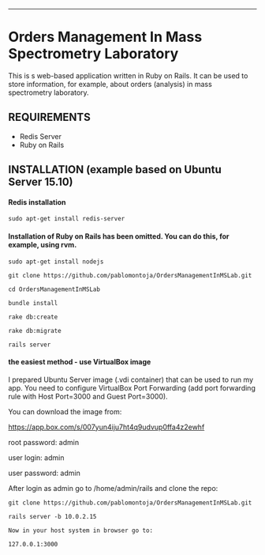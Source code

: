 ----
# Orders Management In Mass Spectrometry Laboratory

This is s web-based application written in Ruby on Rails. It can be used to store information, for example, about orders (analysis) in mass spectrometry laboratory.

## REQUIREMENTS

- Redis Server
- Ruby on Rails

## INSTALLATION (example based on Ubuntu Server 15.10)

#### Redis installation
```
sudo apt-get install redis-server
```
#### Installation of Ruby on Rails has been omitted. You can do this, for example, using rvm.
```
sudo apt-get install nodejs

git clone https://github.com/pablomontoja/OrdersManagementInMSLab.git

cd OrdersManagementInMSLab

bundle install

rake db:create

rake db:migrate

rails server
```

 #### the easiest method - use VirtualBox image

I prepared Ubuntu Server image (.vdi container) that can be used to run my app. You need to configure VirtualBox Port Forwarding (add port forwarding rule with Host Port=3000 and Guest Port=3000).

You can download the image from:

https://app.box.com/s/007yun4iju7ht4q9udvup0ffa4z2ewhf

root password: admin

user login: admin

user password: admin


After login as admin go to /home/admin/rails and clone the repo:
```
git clone https://github.com/pablomontoja/OrdersManagementInMSLab.git

rails server -b 10.0.2.15

Now in your host system in browser go to:

127.0.0.1:3000
```

